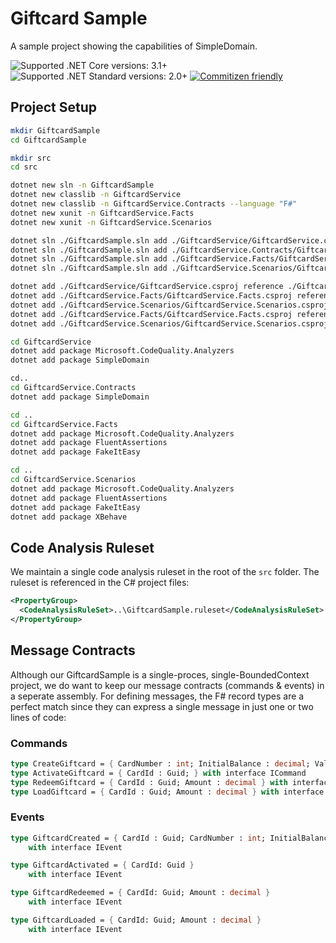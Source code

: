 # Giftcard Sample

A sample project showing the capabilities of SimpleDomain.

![Supported .NET Core versions: 3.1+](https://img.shields.io/badge/Core-3.1+-blue.svg)
![Supported .NET Standard versions: 2.0+](https://img.shields.io/badge/Standard-2.0+-blue.svg)
[![Commitizen friendly](https://img.shields.io/badge/commitizen-friendly-brightgreen.svg)](http://commitizen.github.io/cz-cli/)

## Project Setup

```bash
mkdir GiftcardSample
cd GiftcardSample

mkdir src
cd src

dotnet new sln -n GiftcardSample
dotnet new classlib -n GiftcardService
dotnet new classlib -n GiftcardService.Contracts --language "F#"
dotnet new xunit -n GiftcardService.Facts
dotnet new xunit -n GiftcardService.Scenarios

dotnet sln ./GiftcardSample.sln add ./GiftcardService/GiftcardService.csproj
dotnet sln ./GiftcardSample.sln add ./GiftcardService.Contracts/GiftcardService.Contracts.fsproj
dotnet sln ./GiftcardSample.sln add ./GiftcardService.Facts/GiftcardService.Facts.csproj
dotnet sln ./GiftcardSample.sln add ./GiftcardService.Scenarios/GiftcardService.Scenarios.csproj

dotnet add ./GiftcardService/GiftcardService.csproj reference ./GiftcardService.Contracts/GiftcardService.Contracts.fsproj
dotnet add ./GiftcardService.Facts/GiftcardService.Facts.csproj reference ./GiftcardService.Contracts/GiftcardService.Contracts.fsproj
dotnet add ./GiftcardService.Scenarios/GiftcardService.Scenarios.csproj reference ./GiftcardService.Contracts/GiftcardService.Contracts.fsproj
dotnet add ./GiftcardService.Facts/GiftcardService.Facts.csproj reference ./GiftcardService/GiftcardService.csproj
dotnet add ./GiftcardService.Scenarios/GiftcardService.Scenarios.csproj reference ./GiftcardService/GiftcardService.csproj

cd GiftcardService
dotnet add package Microsoft.CodeQuality.Analyzers
dotnet add package SimpleDomain

cd..
cd GiftcardService.Contracts
dotnet add package SimpleDomain

cd ..
cd GiftcardService.Facts
dotnet add package Microsoft.CodeQuality.Analyzers
dotnet add package FluentAssertions
dotnet add package FakeItEasy

cd ..
cd GiftcardService.Scenarios
dotnet add package Microsoft.CodeQuality.Analyzers
dotnet add package FluentAssertions
dotnet add package FakeItEasy
dotnet add package XBehave
```

## Code Analysis Ruleset

We maintain a single code analysis ruleset in the root of the `src` folder. The ruleset is referenced in the C# project files:

```xml
<PropertyGroup>
  <CodeAnalysisRuleSet>..\GiftcardSample.ruleset</CodeAnalysisRuleSet>
</PropertyGroup>
```

## Message Contracts

Although our GiftcardSample is a single-proces, single-BoundedContext project, we do want to keep our message contracts (commands & events) in a seperate assembly. For defining messages, the F# record types are a perfect match since they can express a single message in just one or two lines of code:

### Commands

```fsharp
type CreateGiftcard = { CardNumber : int; InitialBalance : decimal; ValidUntil : DateTime } with interface ICommand
type ActivateGiftcard = { CardId : Guid; } with interface ICommand
type RedeemGiftcard = { CardId : Guid; Amount : decimal } with interface ICommand
type LoadGiftcard = { CardId : Guid; Amount : decimal } with interface ICommand
```

### Events

```fsharp
type GiftcardCreated = { CardId : Guid; CardNumber : int; InitialBalance : decimal; ValidUntil : DateTime }
    with interface IEvent

type GiftcardActivated = { CardId: Guid }
    with interface IEvent

type GiftcardRedeemed = { CardId: Guid; Amount : decimal }
    with interface IEvent

type GiftcardLoaded = { CardId: Guid; Amount : decimal }
    with interface IEvent
```
